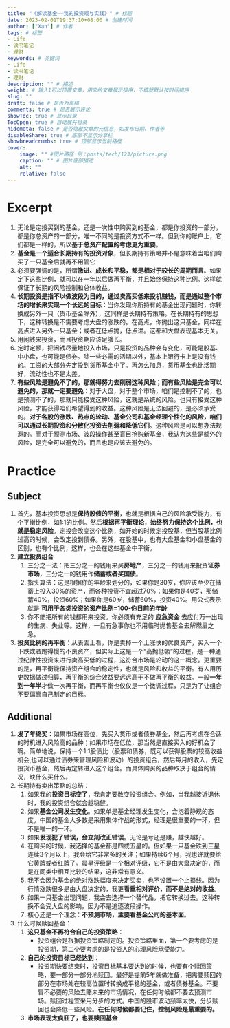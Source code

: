 ```yaml
---
title: "《解读基金——我的投资观与实践》" # 标题
date: 2023-02-01T19:37:10+08:00 # 创建时间
author: ["Xan"] # 作者
tags: # 标签
- Life 
- 读书笔记
- 理财
keywords: # 关键词
- Life 
- 读书笔记
- 理财
description: "" # 描述
weight: # 输入1可以顶置文章，用来给文章展示排序，不填就默认按时间排序
slug: ""
draft: false # 是否为草稿
comments: true # 是否展示评论
showToc: true # 显示目录
TocOpen: true # 自动展开目录
hidemeta: false # 是否隐藏文章的元信息，如发布日期、作者等
disableShare: true # 底部不显示分享栏
showbreadcrumbs: true # 顶部显示当前路径
cover:
    image: "" #图片路径 例：posts/tech/123/picture.png
    caption: "" # 图片底部描述
    alt: ""
    relative: false
---
```


# Excerpt
1. 无论是定投买到的基金，还是一次性申购买到的基金，都是你投资的一部分，都是你总资产的一部分，唯一不同的是投资方式不一样。但到你的账户上，它们都是一样的，所以**基于总资产配置的考虑更为重要**。
2. **基金是一个适合长期持有的投资对象**，但长期持有策略并不是意味着当咱们购买了一只基金后就再不用管它
3. 必须要强调的是，所谓**激进、成长和平稳，都是相对于较长的周期而言**。如果定下这些比例，就可以在一年以后做再平衡，并且始终保持这种比例。这样就保证了长期的风险控制和总体收益。
4. **长期投资是指不以做波段为目的，通过卖高买低来投机赚钱，而是通过整个市场的增长来实现一个长远的目标**：当你发现你所持有的基金出现问题时，你转换成另外一只（货币基金除外），这同样是长期持有策略。在长期持有的思想下，这种转换是不需要考虑大盘的涨跌的。在高点，你抛出这只基金，同样在高点进入另外一只基金；或者在低点抛，低点进。这都和大盘表现基本无关。
5. 用闲钱来投资，而且投资期应该足够长。
6. 定时定额，把闲钱尽量地投入市场，只是投资的品种会有变化，可能是股基、中小盘，也可能是债券。除一些必需的活期以外，基本上银行卡上是没有钱的。工资的大部分先定投到货币基金中了。再怎么加息，货币基金也比活期好，流动性也不是太差。
7. **有些风险是避免不了的，那就得努力去削弱这种风险；而有些风险是完全可以避免的，那就一定要避免**：对于大盘，对于整个市场，咱们是控制不了的，也是预测不了的，那就只能接受这种风险，这就是系统的风险。也只有接受这种风险，才能获得咱们希望得到的收益。这种风险是无法回避的，是必须承受的。**对于各股的涨跌、热点的轮动、基金公司和基金经理个性化的风险，咱们可以通过长期投资和分散化投资去削弱和降低它们**。这种风险是可以想办法规避的。而对于预测市场、波段操作甚至盲目抢购新基金，我认为这些是额外的风险，是完全可以避免的，而且也是应该去避免的。

# Practice
## Subject
1. 首先，基本投资思想是**保持股债的平衡**，也就是根据自己的风险承受能力，有个平衡比例，如1∶1的比例。然后**根据再平衡理论，始终努力保持这个比例，也就是稳定风险**。定投会改变这个比例，如开始的时候定投股基，但当股基比例过高的时候，会改定投到债券。另外，在股基中，也有大盘基金和小盘基金的区别，也有个比例，这样，也会在这些基金中平衡。
2. **建立投资组合**
    1. 三分之一法：把三分之一的钱用来买**房地产**，三分之一的钱用来投资**证券市场**，三分之一的钱用作**储蓄或者买国债**。
    2. 指头算法：这是根据你的年龄来划分的，如果你是30岁，你应该至少在储蓄上投入30%的资产，而各种投资不宜超过70%；如果你是40岁，那储蓄40%，投资60%；如果你是60岁，储蓄60%，投资40%。用公式表示就是 **可用于各类投资的资产比例=100-你目前的年龄**
    3. 你不能把所有的钱都用来投资。你必须有充足的 **应急资金** 去应付万一出现的生病、失业等。这样，一旦有急事你也不用临时抛售基金去解燃眉之急。
3. **投资比例的再平衡**：从表面上看，你是卖掉一个上涨快的优良资产，买入一个下跌或者跑得慢的不良资产，但实际上这是一个“高抛低吸”的过程，是一种通过纪律性投资来进行卖高买低的过程，这符合市场是轮动的这一概念。更重要的是，再平衡能保持资产组合的稳定性，也就是风险和收益的平衡。有人用历史数据做过归算，再平衡的综合效益要远远高于不做再平衡的收益。一般**一年到一年半**才做一次再平衡，而再平衡也仅仅是一个微调过程，只是为了让组合不要偏离自己制定的目标。
## Additional
1. **发了年终奖**：如果市场在高位，先买入货币或者债券基金，然后再考虑在合适的时机进入风险高的品种；如果市场在低位，那当然是直接买入的好机会了啊。简单地说，保持一个1∶1股债比（股票和债券，既可以获得股票的较高收益机会,也可以通过债券来管理风险和波动）的投资组合，然后每月的收入，先定投货币基金，然后再定转进入这个组合。而具体购买的品种取决于组合的情况，缺什么买什么。
2. 长期持有卖出策略的总结：
    1. 如果我的**投资目标变了**，我肯定要改变投资组合。例如，当我越接近退休时，我的投资组合就会越稳健。
    2. 如果**基金公司发生变化**。如果单是基金经理发生变化，会抱着静观的态度。中国的基金大多数是采用集体作战的形式，经理是很重要的一环，但不是唯一的一环。
    3. 如果**发现犯了错误，会立刻改正错误**。无论是亏还是赚，越快越好。
    4. 在购买的时候，我选择的基金都是四或五星的。但如果一只基金跌到三星连续3个月以上，我会给它非常多的关注；如果持续6个月，我也许就要给它黄牌或者红牌了。晨星评级是一个相对评级，它不是由大盘决定的，而是在同类中相互比较的结果，这非常有意义。
    5. 我不会因为基金的绝对涨跌幅度来决定买卖，也不设置一个止损线。因为行情涨跌很多是由大盘决定的，我更**看重相对评价，而不是绝对的收益**。
    6. 如果一只基金出现问题，我会去选择一个替代品，把它转换过去。这种转换不会受大盘的影响，因为不是追逐波段操作。
    7. 核心还是一个理念：**不预测市场，主要看基金公司的基本面**。
3. 什么时候赎回基金：
    1. **这只基金不再符合自己的投资策略**：
        - 投资组合是根据投资策略制定的。投资策略里面，第一个要考虑的是投资期，第二个要考虑的是投资人的心理风险承受能力。
    2. **自己的投资目标已经达到**：
        - 投资期快要结束时，投资目标基本要达到的时候，也要有个赎回策略，要一部分一部分地赎回。最好是提前5年就做准备，把需要赎回的部分在市场处在较高位置时转换成平稳的基金，或者债券基金。不要冒不必要的风险去赌未来的市场情况，在任何时候都不要去预测市场。赎回过程宜采用分步的方式。中国的股市波动频率太快，分步赎回也会降低一些风险。**在任何时候都要记住，控制风险是最重要的。**
    3. **市场表现太疯狂了，也要赎回基金**
